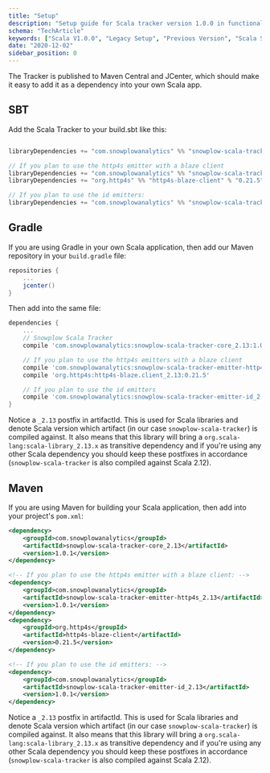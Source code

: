```yaml
---
title: "Setup"
description: "Setup guide for Scala tracker version 1.0.0 in functional programming applications."
schema: "TechArticle"
keywords: ["Scala V1.0.0", "Legacy Setup", "Previous Version", "Scala Setup", "Deprecated Setup", "Legacy Installation"]
date: "2020-12-02"
sidebar_position: 0
---
```


The Tracker is published to Maven Central and JCenter, which should make it easy to add it as a dependency into your own Scala app.

## SBT

Add the Scala Tracker to your build.sbt like this:

```scala

libraryDependencies += "com.snowplowanalytics" %% "snowplow-scala-tracker-core" % "1.0.1"

// If you plan to use the http4s emitter with a blaze client
libraryDependencies += "com.snowplowanalytics" %% "snowplow-scala-tracker-emitter-https" % "1.0.1"
libraryDependencies += "org.http4s" %% "http4s-blaze-client" % "0.21.5"

// If you plan to use the id emitters:
libraryDependencies += "com.snowplowanalytics" %% "snowplow-scala-tracker-emitter-id" % "1.0.1"
```

## Gradle

If you are using Gradle in your own Scala application, then add our Maven repository in your `build.gradle` file:

```gradle
repositories {
    ...
    jcenter()
}
```

Then add into the same file:

```gradle
dependencies {
    ...
    // Snowplow Scala Tracker
    compile 'com.snowplowanalytics:snowplow-scala-tracker-core_2.13:1.0.1'

    // If you plan to use the http4s emitters with a blaze client
    compile 'com.snowplowanalytics:snowplow-scala-tracker-emitter-http4s_2.13:1.0.1'
    compile 'org.http4s:http4s-blaze.client_2.13:0.21.5'

    // If you plan to use the id emitters
    compile 'com.snowplowanalytics:snowplow-scala-tracker-emitter-id_2.13:1.0.1'
}
```

Notice a `_2.13` postfix in artifactId. This is used for Scala libraries and denote Scala version which artifact (in our case `snowplow-scala-tracker`) is compiled against. It also means that this library will bring a `org.scala-lang:scala-library_2.13.x` as transitive dependency and if you're using any other Scala dependency you should keep these postfixes in accordance (`snowplow-scala-tracker` is also compiled against Scala 2.12).

## Maven

If you are using Maven for building your Scala application, then add into your project's `pom.xml`:

```xml
<dependency>
    <groupId>com.snowplowanalytics</groupId>
    <artifactId>snowplow-scala-tracker-core_2.13</artifactId>
    <version>1.0.1</version>
</dependency>

<!-- If you plan to use the http4s emitter with a blaze client: -->
<dependency>
    <groupId>com.snowplowanalytics</groupId>
    <artifactId>snowplow-scala-tracker-emitter-http4s_2.13</artifactId>
    <version>1.0.1</version>
</dependency>
<dependency>
    <groupId>org.http4s</groupId>
    <artifactId>http4s-blaze-client</artifactId>
    <version>0.21.5</version>
</dependency>

<!-- If you plan to use the id emitters: -->
<dependency>
    <groupId>com.snowplowanalytics</groupId>
    <artifactId>snowplow-scala-tracker-emitter-id_2.13</artifactId>
    <version>1.0.1</version>
</dependency>
```

Notice a `_2.13` postfix in artifactId. This is used for Scala libraries and denote Scala version which artifact (in our case `snowplow-scala-tracker`) is compiled against. It also means that this library will bring a `org.scala-lang:scala-library_2.13.x` as transitive dependency and if you're using any other Scala dependency you should keep these postfixes in accordance (`snowplow-scala-tracker` is also compiled against Scala 2.12).
